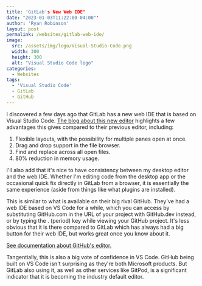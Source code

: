 ```yaml
---
title: 'GitLab's New Web IDE"
date: "2023-01-03T11:22:00-04:00"'
author: 'Ryan Robinson'
layout: post
permalink: /websites/gitlab-web-ide/
image:
  src: /assets/img/logo/Visual-Studio-Code.png
  width: 300
  height: 300
  alt: "Visual Studio Code logo"
categories:
  - Websites
tags:
  - 'Visual Studio Code'
  - GitLab
  - GitHub
---
```


I discovered a few days ago that GitLab has a new web IDE that is based on Visual Studio Code. [The blog about this new editor](https://about.gitlab.com/blog/2022/12/15/get-ready-for-new-gitlab-web-ide/) highlights a few advantages this gives compared to their previous editor, including:

1. Flexible layouts, with the possibility for multiple panes open at once.
2. Drag and drop support in the file browser.
3. Find and replace across all open files.
4. 80% reduction in memory usage.

I'll also add that it's nice to have consistency between my desktop editor and the web IDE. Whether I'm editing code from the desktop app or the occasional quick fix directly in GitLab from a browser, it is essentially the same experience (aside from things like what plugins are installed).

This is similar to what is available on their big rival GitHub. They've had a web IDE based on VS Code for a while, which you can access by substituting GitHub.com in the URL of your project with GitHub.dev instead, or by typing the . (period) key while viewing your GitHub project. It's less obvious that it is there compared to GitLab which has always had a big button for their web IDE, but works great once you know about it.

[See documentation about GitHub's editor.](https://docs.github.com/en/codespaces/the-githubdev-web-based-editor)

Tangentially, this is also a big vote of confidence in VS Code. GitHub being built on VS Code isn't surprising as they're both Microsoft products. But GitLab also using it, as well as other services like GitPod, is a significant indicator that it is becoming the industry default editor.
